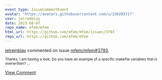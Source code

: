 ```yaml
---
event_type: IssueCommentEvent
avatar: "https://avatars.githubusercontent.com/u/15020371?"
user: jetremblay
date: 2023-08-07
repo_name: mfem/mfem
html_url: https://github.com/mfem/mfem/issues/3793
repo_url: https://github.com/mfem/mfem
---
```


<a href='https://github.com/jetremblay' target='_blank'>jetremblay</a> commented on issue <a href='https://github.com/mfem/mfem/issues/3793' target='_blank'>mfem/mfem#3793</a>.

<small>Thanks, I am having a look. Do you have an example of a specific makefile variables that is overwritten?...</small>

<a href='https://github.com/mfem/mfem/issues/3793' target='_blank'>View Comment</a>